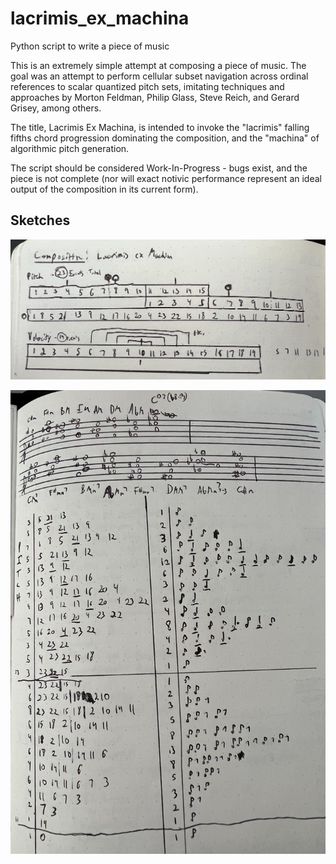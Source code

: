 # lacrimis_ex_machina
Python script to write a piece of music

This is an extremely simple attempt at composing a piece of music. The goal was an attempt to perform cellular subset navigation across ordinal references to scalar quantized pitch sets, imitating techniques and approaches by Morton Feldman, Philip Glass, Steve Reich, and Gerard Grisey, among others.

The title, Lacrimis Ex Machina, is intended to invoke the "lacrimis" falling fifths chord progression dominating the composition, and the "machina" of algorithmic pitch generation.

The script should be considered Work-In-Progress - bugs exist, and the piece is not complete (nor will exact notivic performance represent an ideal output of the composition in its current form).

## Sketches

![Serial References for Pitch and Velocity](https://github.com/rync/lacrimis_ex_machina/blob/main/readme_images/pitch_and_velocity.jpg?raw=true)

![Cellular and Harmonic Organization](https://github.com/rync/lacrimis_ex_machina/blob/main/readme_images/cell_and_harmonic_organization.jpg?raw=true)
